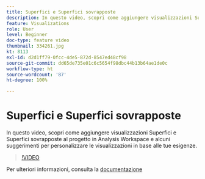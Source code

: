 ```yaml
---
title: Superfici e Superfici sovrapposte
description: In questo video, scopri come aggiungere visualizzazioni Superfici e Superfici sovrapposte al progetto in Analysis Workspace e alcuni suggerimenti per personalizzare le visualizzazioni in base alle tue esigenze.
feature: Visualizations
role: User
level: Beginner
doc-type: feature video
thumbnail: 334261.jpg
kt: 8113
exl-id: d2d1ff79-0fcc-4de5-872d-8547ed48cf98
source-git-commit: dd65de735e01c6c5654f98dbc44b13b64ae1de0c
workflow-type: ht
source-wordcount: '87'
ht-degree: 100%

---
```


# Superfici e Superfici sovrapposte

In questo video, scopri come aggiungere visualizzazioni Superfici e Superfici sovrapposte al progetto in Analysis Workspace e alcuni suggerimenti per personalizzare le visualizzazioni in base alle tue esigenze.

>[!VIDEO](https://video.tv.adobe.com/v/334261/?quality=12&learn=on)

Per ulteriori informazioni, consulta la [documentazione](https://experienceleague.adobe.com/docs/analytics/analyze/analysis-workspace/visualizations/area.html?lang=it#)
